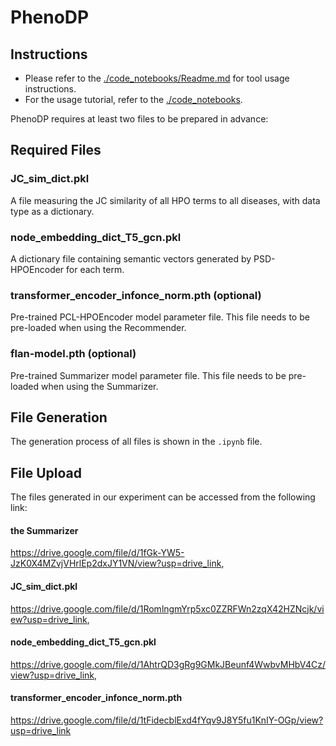 # PhenoDP

## Instructions

- Please refer to the [./code_notebooks/Readme.md](./code_notebooks/Readme.md) for tool usage instructions.
- For the usage tutorial, refer to the [./code_notebooks](./code_notebooks).

PhenoDP requires at least two files to be prepared in advance:

## Required Files

### JC_sim_dict.pkl

A file measuring the JC similarity of all HPO terms to all diseases, with data type as a dictionary.

### node_embedding_dict_T5_gcn.pkl

A dictionary file containing semantic vectors generated by PSD-HPOEncoder for each term.

### transformer_encoder_infonce_norm.pth (optional)

Pre-trained PCL-HPOEncoder model parameter file. This file needs to be pre-loaded when using the Recommender.

### flan-model.pth (optional)
Pre-trained Summarizer model parameter file. This file needs to be pre-loaded when using the Summarizer.

## File Generation

The generation process of all files is shown in the `.ipynb` file.

## File Upload

The files generated in our experiment can be accessed from the following link:

#### the Summarizer
https://drive.google.com/file/d/1fGk-YW5-JzK0X4MZvjVHrlEp2dxJY1VN/view?usp=drive_link, 
####  JC_sim_dict.pkl
https://drive.google.com/file/d/1RomlngmYrp5xc0ZZRFWn2zqX42HZNcjk/view?usp=drive_link, 
#### node_embedding_dict_T5_gcn.pkl
https://drive.google.com/file/d/1AhtrQD3gRg9GMkJBeunf4WwbvMHbV4Cz/view?usp=drive_link, 
#### transformer_encoder_infonce_norm.pth
https://drive.google.com/file/d/1tFidecblExd4fYqv9J8Y5fu1KnIY-OGp/view?usp=drive_link
